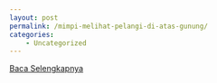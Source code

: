 ```yaml
---
layout: post
permalink: /mimpi-melihat-pelangi-di-atas-gunung/
categories:
    - Uncategorized
---
```


[Baca Selengkapnya](/05)